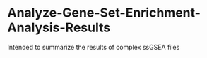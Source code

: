 # Analyze-Gene-Set-Enrichment-Analysis-Results
Intended to summarize the results of  complex ssGSEA files
